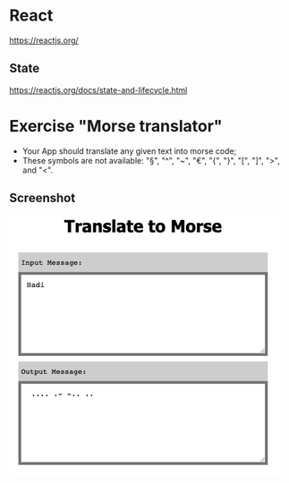 # React

https://reactjs.org/

## State

https://reactjs.org/docs/state-and-lifecycle.html

# Exercise "Morse translator"

- Your App should translate any given text into morse code;
- These symbols are not available: "§", "^", "~", "€", "{", "}", "[", "]", ">", and "<".

## Screenshot

![screenshot](./screenshot.png)